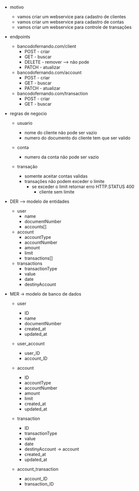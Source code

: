 - motivo
    
    - vamos criar um webservice para cadastro de clientes
    - vamos criar um webservice para cadastro de contas
    - vamos criar um webservice para controle de transações

- endpoints
    - bancodofernando.com/client
        - POST - criar
        - GET - buscar
        - DELETE - remover --> não pode
        - PATCH - atualizar
    - bancodofernando.com/account
        - POST - criar
        - GET - buscar
        - PATCH - atualizar
    - bancodofernando.com/transaction
        - POST - criar
        - GET - buscar

- regras de negocio
    
    - usuario
        - nome do cliente não pode ser vazio
        - numero do documento do cliente tem que ser valido
    
    - conta
        - numero da conta não pode ser vazio
    
    - transação
        - somente aceitar contas validas
        - transações não podem exceder o limite
            - se exceder o limit retornar erro HTTP.STATUS 400
                - cliente sem limite

- DER --> modelo de entidades
    - user
        - name
        - documentNumber
        - accounts[]
    - account 
        - accountType
        - accountNumber
        - amount
        - limit
        - transactions[]
    - transactions
        - transactionType
        - value
        - date
        - destinyAccount

- MER -> modelo de banco de dados
    - user
        - ID
        - name
        - documentNumber
        - created_at
        - updated_at
    
   - user_account
        - user_ID
        - account_ID
    
   - account
        - ID
        - accountType
        - accountNumber
        - amount
        - limit
        - created_at
        - updated_at

   - transaction
      - ID
      - transactionType
      - value
      - date
      - destinyAccount -> account
      - created_at
      - updated_at

   - account_transaction
      - account_ID
      - transaction_ID